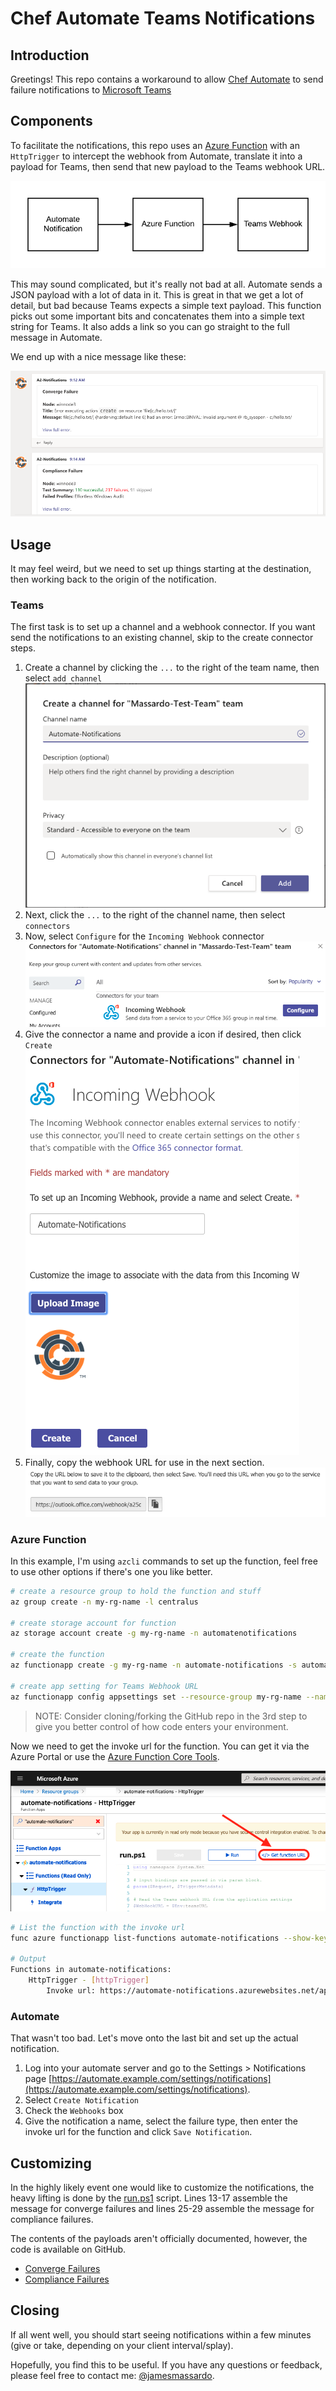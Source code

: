 # Chef Automate Teams Notifications

## Introduction

Greetings! This repo contains a workaround to allow [Chef Automate](https://automate.chef.io) to send failure notifications to [Microsoft Teams](https://teams.microsoft.com)

## Components

To facilitate the notifications, this repo uses an [Azure Function](https://azure.microsoft.com/en-us/services/functions/) with an `HttpTrigger` to intercept the webhook from Automate, translate it into a payload for Teams, then send that new payload to the Teams webhook URL.

![webhook flow](images/flow.png)

This may sound complicated, but it's really not bad at all. Automate sends a JSON payload with a lot of data in it. This is great in that we get a lot of detail, but bad because Teams expects a simple text payload. This function picks out some important bits and concatenates them into a simple text string for Teams. It also adds a link so you can go straight to the full message in Automate.

 We end up with a nice message like these:

![example notifications](images/notifications.png)

## Usage

It may feel weird, but we need to set up things starting at the destination, then working back to the origin of the notification.

### Teams

The first task is to set up a channel and a webhook connector. If you want send the notifications to an existing channel, skip to the create connector steps.

1. Create a channel by clicking the `...` to the right of the team name, then select `add channel`
![create channel](images/create_channel.png)
1. Next, click the `...` to the right of the channel name, then select `connectors`
1. Now, select `Configure` for the `Incoming Webhook` connector
![list of connectors](images/connectors.png)
1. Give the connector a name and provide a icon if desired, then click `Create`
![connector config screen](images/incoming_webhook.png)
1. Finally, copy the webhook URL for use in the next section.
![webhook url](images/webhook_url.png)

### Azure Function

In this example, I'm using `azcli` commands to set up the function, feel free to use other options if there's one you like better.

``` bash
# create a resource group to hold the function and stuff
az group create -n my-rg-name -l centralus

# create storage account for function
az storage account create -g my-rg-name -n automatenotifications

# create the function
az functionapp create -g my-rg-name -n automate-notifications -s automatenotifications --runtime powershell --deployment-source-url https://github.com/jmassardo/a2-teams-notification.git --consumption-plan-location centralus

# create app setting for Teams Webhook URL
az functionapp config appsettings set --resource-group my-rg-name --name automate-notifications --settings teamsURL=https://outlook.office.com/webhook/xxxxxxx-xxxxxxx-xxxxxxxx-xxxxxxxxxxx
```

> NOTE: Consider cloning/forking the GitHub repo in the 3rd step to give you better control of how code enters your environment.

Now we need to get the invoke url for the function. You can get it via the Azure Portal or use the [Azure Function Core Tools](https://docs.microsoft.com/en-us/azure/azure-functions/functions-run-local#v2).

![get function url](images/function_url.png)

``` bash
# List the function with the invoke url
func azure functionapp list-functions automate-notifications --show-keys

# Output
Functions in automate-notifications:
    HttpTrigger - [httpTrigger]
        Invoke url: https://automate-notifications.azurewebsites.net/api/httptrigger?code=xxxxxxxxxxxxxxxxxxxxxxxxx
```

### Automate

That wasn't too bad. Let's move onto the last bit and set up the actual notification.

1. Log into your automate server and go to the Settings > Notifications page [https://automate.example.com/settings/notifications](https://automate.example.com/settings/notifications).
1. Select `Create Notification`
1. Check the `Webhooks` box
1. Give the notification a name, select the failure type, then enter the invoke url for the function and click `Save Notification`.

## Customizing

In the highly likely event one would like to customize the notifications, the heavy lifting is done by the [run.ps1](HttpTrigger/run.ps1) script. Lines 13-17 assemble the message for converge failures and lines 25-29 assemble the message for compliance failures.

The contents of the payloads aren't officially documented, however, the code is available on GitHub.

* [Converge Failures](https://github.com/chef/automate/blob/master/components/notifications-service/server/lib/formatters/webhook.ex#L23-L38)
* [Compliance Failures](https://github.com/chef/automate/blob/master/components/notifications-service/server/lib/formatters/webhook.compliance.ex#L21-L34)

## Closing

If all went well, you should start seeing notifications within a few minutes (give or take, depending on your client interval/splay).

Hopefully, you find this to be useful. If you have any questions or feedback, please feel free to contact me: [@jamesmassardo](https://twitter.com/jamesmassardo).
